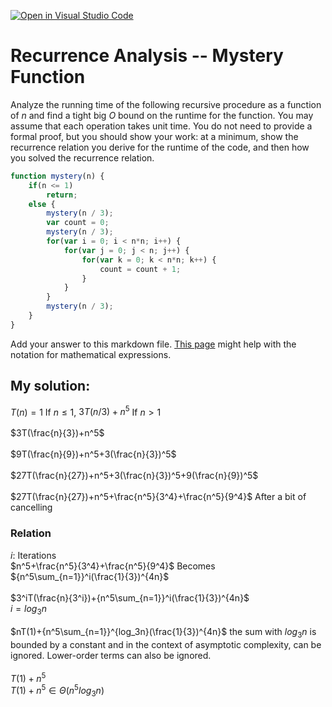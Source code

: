 [![Open in Visual Studio Code](https://classroom.github.com/assets/open-in-vscode-718a45dd9cf7e7f842a935f5ebbe5719a5e09af4491e668f4dbf3b35d5cca122.svg)](https://classroom.github.com/online_ide?assignment_repo_id=12089768&assignment_repo_type=AssignmentRepo)
# Recurrence Analysis -- Mystery Function

Analyze the running time of the following recursive procedure as a function of
$n$ and find a tight big $O$ bound on the runtime for the function. You may
assume that each operation takes unit time. You do not need to provide a formal
proof, but you should show your work: at a minimum, show the recurrence relation
you derive for the runtime of the code, and then how you solved the recurrence
relation.

```javascript
function mystery(n) {
    if(n <= 1)
        return;
    else {
        mystery(n / 3);
        var count = 0;
        mystery(n / 3);
        for(var i = 0; i < n*n; i++) {
            for(var j = 0; j < n; j++) {
                for(var k = 0; k < n*n; k++) {
                    count = count + 1;
                }
            }
        }
        mystery(n / 3);
    }
}
```

Add your answer to this markdown file. [This
page](https://docs.github.com/en/get-started/writing-on-github/working-with-advanced-formatting/writing-mathematical-expressions)
might help with the notation for mathematical expressions.

## My solution:

$T(n)=1$ If $n \leq 1$, $3T(n/3)+n^5$ If $n>1$
<br>
<br>
$3T(\frac{n}{3})+n^5$
<br>
<br>
$9T(\frac{n}{9})+n^5+3(\frac{n}{3})^5$
<br>
<br>
$27T(\frac{n}{27})+n^5+3(\frac{n}{3})^5+9(\frac{n}{9})^5$
<br>
<br>
$27T(\frac{n}{27})+n^5+\frac{n^5}{3^4}+\frac{n^5}{9^4}$ After a bit of cancelling
<br>
### Relation
$i$: Iterations
<br>
$n^5+\frac{n^5}{3^4}+\frac{n^5}{9^4}$ Becomes ${n^5\sum_{n=1}}^i(\frac{1}{3})^{4n}$
<br>
<br>
$3^iT(\frac{n}{3^i})+{n^5\sum_{n=1}}^i(\frac{1}{3})^{4n}$
<br>
$i = log_3n$
<br>
<br>
$nT(1)+{n^5\sum_{n=1}}^{log_3n}(\frac{1}{3})^{4n}$ the sum with $log_3n$ is bounded by a constant and in the context of asymptotic complexity, can be ignored. Lower-order terms can also be ignored.
<br>
<br>
$T(1)+{n^5}$
<br>
$T(1)+{n^5}\in\Theta(n^5log_3n)$
